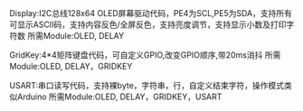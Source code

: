 Display:I2C总线128x64 OLED屏幕驱动代码，PE4为SCL,PE5为SDA，支持所有可显示ASCII码，支持内容反色/全屏反色，支持亮度调节，支持显示小数及打印字符数
所需Module:OLED, DELAY

GridKey:4*4矩阵键盘代码，可自定义GPIO,改变GPIO顺序,带20ms消抖
所需Module:OLED, DELAY，GRIDKEY

USART:串口读写代码，支持裸byte，字符串，行，自定义结束字符，操作模式类似Arduino
所需Module:OLED, DELAY，GRIDKEY，USART